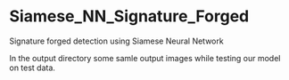 # Siamese_NN_Signature_Forged
Signature forged detection using Siamese Neural Network

In the output directory some samle output images while testing our model on test data.
